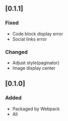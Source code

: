 ## [0.1.1]

### Fixed
- Code block display error
- Social links error

### Changed
- Adjust style(paginator)
- Image display center


## [0.1.0]

### Added
- Packaged by Webpack
- All